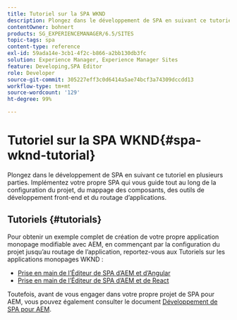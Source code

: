 ```yaml
---
title: Tutoriel sur la SPA WKND
description: Plongez dans le développement de SPA en suivant ce tutoriel en plusieurs parties. Implémentez votre propre SPA qui vous guide tout au long de la configuration du projet, du mappage des composants, des outils de développement front-end et du routage d’applications.
contentOwner: bohnert
products: SG_EXPERIENCEMANAGER/6.5/SITES
topic-tags: spa
content-type: reference
exl-id: 59ada14e-3cb1-4f2c-b866-a2bb130db3fc
solution: Experience Manager, Experience Manager Sites
feature: Developing,SPA Editor
role: Developer
source-git-commit: 305227eff3c0d6414a5ae74bcf3a74309dccdd13
workflow-type: tm+mt
source-wordcount: '129'
ht-degree: 99%

---
```


# Tutoriel sur la SPA WKND{#spa-wknd-tutorial}

Plongez dans le développement de SPA en suivant ce tutoriel en plusieurs parties. Implémentez votre propre SPA qui vous guide tout au long de la configuration du projet, du mappage des composants, des outils de développement front-end et du routage d’applications.

## Tutoriels {#tutorials}

Pour obtenir un exemple complet de création de votre propre application monopage modifiable avec AEM, en commençant par la configuration du projet jusqu’au routage de l’application, reportez-vous aux Tutoriels sur les applications monopages WKND :

* [Prise en main de l’Éditeur de SPA d’AEM et d’Angular](https://experienceleague.adobe.com/docs/experience-manager-learn/getting-started-with-aem-headless/spa-editor/angular/overview.html)
* [Prise en main de l’Éditeur de SPA d’AEM et de React](https://experienceleague.adobe.com/docs/experience-manager-learn/getting-started-with-aem-headless/spa-editor/react/overview.html?lang=fr)

Toutefois, avant de vous engager dans votre propre projet de SPA pour AEM, vous pouvez également consulter le document [Développement de SPA pour AEM](/help/sites-developing/spa-architecture.md).
